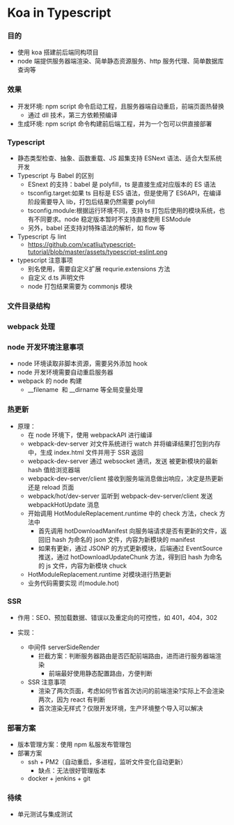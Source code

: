 # Koa in Typescript

### 目的

- 使用 koa 搭建前后端同构项目
- node 端提供服务器端渲染、简单静态资源服务、http 服务代理、简单数据库查询等

### 效果

- 开发环境: npm script 命令启动工程，且服务器端自动重启，前端页面热替换
  - 通过 dll 技术，第三方依赖预编译
- 生成环境: npm script 命令构建前后端工程，并为一个包可以供直接部署

### Typescript

- 静态类型检查、抽象、函数重载、JS 超集支持 ESNext 语法、适合大型系统开发
- Typescript 与 Babel 的区别
  - ESnext 的支持：babel 是 polyfill，ts 是直接生成对应版本的 ES 语法
  - tsconfig.target:如果 ts 目标是 ES5 语法，但是使用了 ES6API，在编译阶段需要导入 lib，打包后结果仍然需要 polyfill
  - tsconfig.module:根据运行环境不同，支持 ts 打包后使用的模块系统，也有不同要求。node 稳定版本暂时不支持直接使用 ESModule
  - 另外，babel 还支持对特殊语法的解析，如 flow 等
- Typescript 与 lint
  - https://github.com/xcatliu/typescript-tutorial/blob/master/assets/typescript-eslint.png
- typescript 注意事项
  - 别名使用，需要自定义扩展 requrie.extensions 方法
  - 自定义 d.ts 声明文件
  - node 打包结果需要为 commonjs 模块

### 文件目录结构

### webpack 处理

### node 开发环境注意事项

- node 环境读取非脚本资源，需要另外添加 hook
- node 开发环境需要自动重启服务器
- webpack 的 node 构建
  - \_\_filename  和 \_\_dirname 等全局变量处理

### 热更新

- 原理：
  - 在 node 环境下，使用 webpackAPI 进行编译
  - webpack-dev-server 对文件系统进行 watch 并将编译结果打包到内存中，生成 index.html 文件并用于 SSR 返回
  - webpack-dev-server 通过 websocket 通讯，发送 被更新模块的最新 hash 值给浏览器端
  - webpack-dev-server/client 接收到服务端消息做出响应，决定是热更新还是 reload 页面
  - webpack/hot/dev-server 监听到 webpack-dev-server/client 发送 webpackHotUpdate 消息
  - 开始调用 HotModuleReplacement.runtime 中的 check 方法，check 方法中
    - 首先调用 hotDownloadManifest 向服务端请求是否有更新的文件，返回旧 hash 为命名的 json 文件，内容为新模块的 manifest
    - 如果有更新，通过 JSONP 的方式更新模块，后端通过 EventSource 推送，通过 hotDownloadUpdateChunk 方法，得到旧 hash 为命名的 js 文件，内容为新模块 chuck
  - HotModuleReplacement.runtime 对模块进行热更新
  - 业务代码需要实现 if(module.hot)

### SSR

- 作用：SEO、预加载数据、错误以及重定向的可控性，如 401，404，302

- 实现：
  - 中间件 serverSideRender
    - 拦截方案：判断服务器路由是否匹配前端路由，进而进行服务器端渲染
      - 前端最好使用静态配置路由，方便判断
  - SSR 注意事项
    - 渲染了两次页面，考虑如何节省首次访问的前端渲染?实际上不会渲染两次，因为 react 有判断
    - 首次渲染无样式？仅限开发环境，生产环境整个导入可以解决

### 部署方案

- 版本管理方案：使用 npm 私服发布管理包
- 部署方案
  - ssh + PM2（自动重启，多进程，监听文件变化自动更新）
    - 缺点：无法很好管理版本
  - docker + jenkins + git

### 待续

- 单元测试与集成测试
